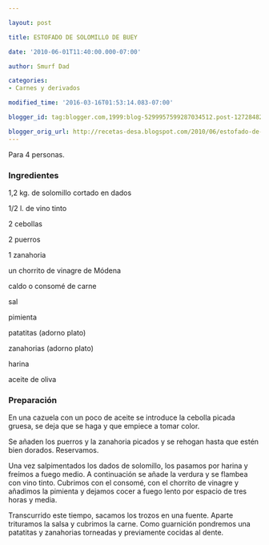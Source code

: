 ```yaml
---

layout: post

title: ESTOFADO DE SOLOMILLO DE BUEY

date: '2010-06-01T11:40:00.000-07:00'

author: Smurf Dad

categories:
- Carnes y derivados

modified_time: '2016-03-16T01:53:14.083-07:00'

blogger_id: tag:blogger.com,1999:blog-5299957599287034512.post-1272848242366571694

blogger_orig_url: http://recetas-desa.blogspot.com/2010/06/estofado-de-solomillo-de-buey.html
---
```


Para 4 personas.

<h3>Ingredientes</h3>

1,2 kg. de solomillo cortado en dados

1/2 l. de vino tinto

2 cebollas

2 puerros

1 zanahoria

un chorrito de vinagre de Módena

caldo o consomé de carne

sal

pimienta

patatitas (adorno plato)

zanahorias (adorno plato)

harina

aceite de oliva

<h3>Preparación</h3>

En una cazuela con un poco de aceite se introduce la cebolla picada gruesa, se deja que se haga y que empiece a tomar color.

Se añaden los puerros y la zanahoria picados y se rehogan hasta que estén bien dorados. Reservamos.

Una vez salpimentados los dados de solomillo, los pasamos por harina y freímos a fuego medio. A continuación se añade la verdura y se flambea con vino tinto. Cubrimos con el consomé, con el chorrito de vinagre y añadimos la pimienta y dejamos cocer a fuego lento por espacio de tres horas y media.

Transcurrido este tiempo, sacamos los trozos en una fuente. Aparte trituramos la salsa y cubrimos la carne. Como guarnición pondremos una patatitas y zanahorias torneadas y previamente cocidas al dente.
